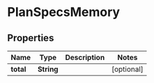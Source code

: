 

# PlanSpecsMemory


## Properties

| Name | Type | Description | Notes |
|------------ | ------------- | ------------- | -------------|
|**total** | **String** |  |  [optional] |



